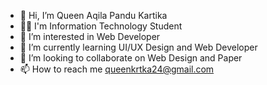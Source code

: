 - 👋 Hi, I’m Queen Aqila Pandu Kartika
- 👩‍🚀 I'm Information Technology Student
- 👀 I’m interested in Web Developer
- 🌱 I’m currently learning UI/UX Design and Web Developer
- 🔮 I’m looking to collaborate on Web Design and Paper
- 📫 How to reach me queenkrtka24@gmail.com

<!---
Queenkrtka24/Queenkrtka24 is a ✨ special ✨ repository because its `README.md` (this file) appears on your GitHub profile.
You can click the Preview link to take a look at your changes.
--->
